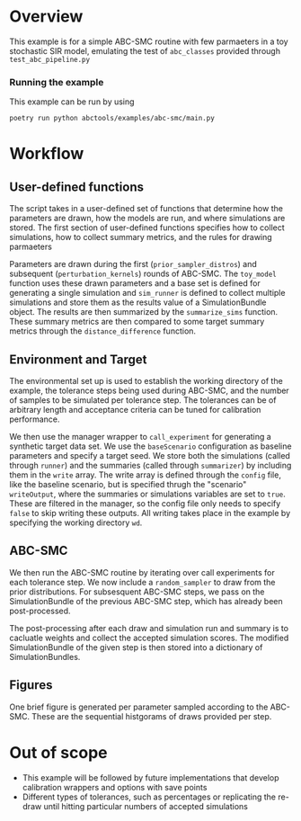 # Overview
This example is for a simple ABC-SMC routine with few parmaeters in a toy stochastic SIR model, emulating the test of `abc_classes` provided through `test_abc_pipeline.py`

### Running the example
This example can be run by using
```shell
poetry run python abctools/examples/abc-smc/main.py
```

# Workflow
## User-defined functions
The script takes in a user-defined set of functions that determine how the parameters are drawn, how the models are run, and where simulations are stored. The first section of user-defined functions specifies how to collect simulations, how to collect summary metrics, and the rules for drawing parmaeters

Parameters are drawn during the first (`prior_sampler_distros`) and subsequent (`perturbation_kernels`) rounds of ABC-SMC.
The `toy_model` function uses these drawn parameters and a base set is defined for generating a single simulation and `sim_runner` is defined to collect multiple simulations and store them as the results value of a SimulationBundle object. The results are then summarized by the `summarize_sims` function. These summary metrics are then compared to some target summary metrics through the `distance_difference` function.

## Environment and Target
The environmental set up is used to establish the working directory of the example, the tolerance steps being used during ABC-SMC, and the number of samples to be simulated per tolerance step. The tolerances can be of arbitrary length and acceptance criteria can be tuned for calibration performance.

We then use the manager wrapper to `call_experiment` for generating a synthetic target data set. We use the `baseScenario` configuration as baseline parameters and specify a target seed. We store both the simulations (called through `runner`) and the summaries (called through `summarizer`) by including them in the `write` array. The write array is defined through the `config` file, like the baseline scenario, but is specified thrugh the "scenario" `writeOutput`, where the summaries or simulations variables are set to `true`. These are filtered in the manager, so the config file only needs to specify `false` to skip writing these outputs. All writing takes place in the example by specifying the working directory `wd`.

## ABC-SMC
We then run the ABC-SMC routine by iterating over call experiments for each tolerance step. We now include a `random_sampler` to draw from the prior distributions. For subsesquent ABC-SMC steps, we pass on the SimulationBundle of the previous ABC-SMC step, which has already been post-processed.

The post-processing after each draw and simulation run and summary is to cacluatle weights and collect the accepted simulation scores. The modified SimulationBundle of the given step is then stored into a dictionary of SimulationBundles.

## Figures
One brief figure is generated per parameter sampled according to the ABC-SMC. These are the sequential histgorams of draws provided per step.

# Out of scope
- This example will be followed by future implementations that develop calibration wrappers and options with save points
- Different types of tolerances, such as percentages or replicating the re-draw until hitting particular numbers of accepted simulations

